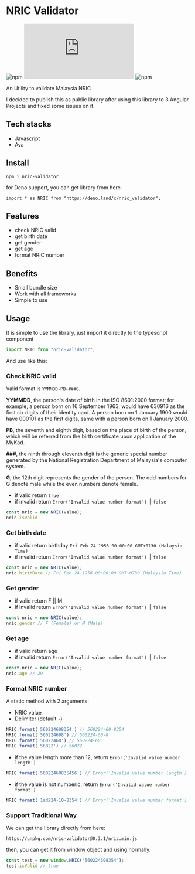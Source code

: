 # NRIC Validator

![npm](https://img.shields.io/npm/v/nric-validator) ![library size](https://img.shields.io/github/size/hoangtranson/nric-validator/index.js) ![npm](https://img.shields.io/npm/dw/nric-validator)

An Utility to validate Malaysia NRIC

I decided to publish this as public library after using this library to 3 Angular Projects and fixed some issues on it.


## Tech stacks

- Javascript
- Ava

## Install

`npm i nric-validator`

for Deno support, you can get library from here.

```
import * as NRIC from "https://deno.land/x/nric_validator";

```

## Features

- check NRIC valid
- get birth date
- get gender
- get age
- format NRIC number

## Benefits

- Small bundle size
- Work with all frameworks
- Simple to use

## Usage

It is simple to use the library, just import it directly to the typescript component

```typescript
import NRIC from "nric-validator";
```

And use like this:

### Check NRIC valid

Valid format is `YYMMDD-PB-###G`.

**YYMMDD**, the person's date of birth in the ISO 8601:2000 format; for example, a person born on 16 September 1963, would have 630916 as the first six digits of their identity card. A person born on 1 January 1900 would have 000101 as the first digits, same with a person born on 1 January 2000.

**PB**, the seventh and eighth digit, based on the place of birth of the person, which will be referred from the birth certificate upon application of the MyKad.

**###**, the ninth through eleventh digit is the generic special number generated by the National Registration Department of Malaysia's computer system.

**G**, the 12th digit represents the gender of the person. The odd numbers for G denote male while the even numbers denote female.

- if valid return `true`
- if invalid return `Error('Invalid value number format')` || `false`

```javascript
const nric = new NRIC(value);
nric.isValid
```

### Get birth date 

- if valid return birthday `Fri Feb 24 1956 00:00:00 GMT+0730 (Malaysia Time)`
- if invalid return `Error('Invalid value number format')` || `false`

```javascript
const nric = new NRIC(value);
nric.birthDate // Fri Feb 24 1956 00:00:00 GMT+0730 (Malaysia Time)
```

### Get gender

- if valid return F || M
- if invalid return `Error('Invalid value number format')` || `false`

```javascript
const nric = new NRIC(value);
nric.gender // F (Female) or M (Male)
```

### Get age

- if valid return age
- if invalid return `Error('Invalid value number format')` || `false`

```javascript
const nric = new NRIC(value);
nric.age // 29
```

### Format NRIC number

A static method with 2 arguments:
- NRIC value
- Delimiter (default `-`)

```javascript
NRIC.format('560224608354') // 560224-60-8354
NRIC.format('560224608') // 560224-60-8
NRIC.format('56022460') // 560224-60
NRIC.format('56022') // 56022
```

- if the value length more than 12, return `Error('Invalid value number length')`

```javascript
NRIC.format('56022460835456') // Error('Invalid value number length')
```

- if the value is not numberic, return `Error('Invalid value number format')`

```javascript
NRIC.format('1ad224-10-8354') // Error('Invalid value number format')
```

### Support Traditional Way

We can get the library directly from here:

`https://unpkg.com/nric-validator@0.3.1/nric.min.js`

then, you can get it from window object and using normally.

```javascript
const test = new window.NRIC('560224608354');
test.isValid // true
```
